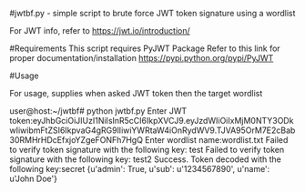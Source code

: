#jwtbf.py - simple script to brute force JWT token signature using a wordlist

  For JWT info, refer to https://jwt.io/introduction/

#Requirements
  This script requires PyJWT Package 
  Refer to this link for proper documentation/installation https://pypi.python.org/pypi/PyJWT

#Usage

For usage, supplies when asked JWT token then the target wordlist

user@host:~/jwtbf# python jwtbf.py
Enter JWT token:eyJhbGciOiJIUzI1NiIsInR5cCI6IkpXVCJ9.eyJzdWIiOiIxMjM0NTY3ODkwIiwibmFtZSI6IkpvaG4gRG9lIiwiYWRtaW4iOnRydWV9.TJVA95OrM7E2cBab30RMHrHDcEfxjoYZgeFONFh7HgQ
Enter wordlist name:wordlist.txt
Failed to verify token signature with the following key: test
Failed to verify token signature with the following key: test2
Success. Token decoded with the following key:secret
{u'admin': True, u'sub': u'1234567890', u'name': u'John Doe'}


